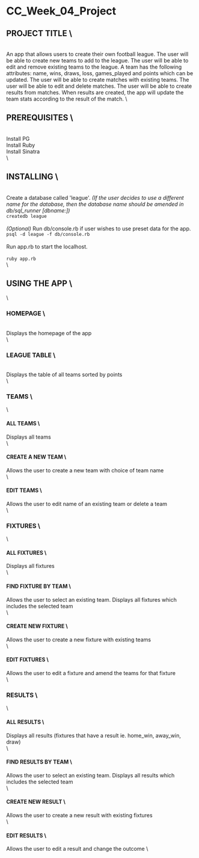 # CC_Week_04_Project

## PROJECT TITLE \
\
An app that allows users to create their own football league.
The user will be able to create new teams to add to the league.
The user will be able to edit and remove existing teams to the league.
A team has the following attributes: name, wins, draws, loss, games_played and
points which can be updated.
The user will be able to create matches with existing teams.
The user will be able to edit and delete matches.
The user will be able to create results from matches. When results are
created, the app will update the team stats according to the result of the
match.
\
## PREREQUISITES \
\
Install PG \
Install Ruby \
Install Sinatra \
\
## INSTALLING \
\
Create a database called 'league'. *(If the user decides to use a different name
for the database, then the database name should be amended in db/sql_runner
[dbname:])*
\
`createdb league` \
\
*(Optional)* Run db/console.rb if user wishes to use preset data for the app.
`psql -d league -f db/console.rb` \
\
Run app.rb to start the localhost. \
\
`ruby app.rb` \
\
## USING THE APP \
\
### HOMEPAGE \
\
Displays the homepage of the app \
\
### LEAGUE TABLE \
\
Displays the table of all teams sorted by points \
\
### TEAMS \
\
#### ALL TEAMS \
Displays all teams \
\
#### CREATE A NEW TEAM \
Allows the user to create a new team with choice of team name \
\
#### EDIT TEAMS \
Allows the user to edit name of an existing team or delete a team \
\
### FIXTURES \
\
#### ALL FIXTURES \
Displays all fixtures \
\
#### FIND FIXTURE BY TEAM \
Allows the user to select an existing team. Displays all fixtures which includes
the selected team \
\
#### CREATE NEW FIXTURE \
Allows the user to create a new fixture with existing teams \
\
#### EDIT FIXTURES \
Allows the user to edit a fixture and amend the teams for that fixture \
\
### RESULTS \
\
#### ALL RESULTS \
Displays all results (fixtures that have a result ie. home_win, away_win, draw) \
\
#### FIND RESULTS BY TEAM \
Allows the user to select an existing team. Displays all results which includes
the selected team \
\
#### CREATE NEW RESULT \
Allows the user to create a new result with existing fixtures \
\
#### EDIT RESULTS \
Allows the user to edit a result and change the outcome \
